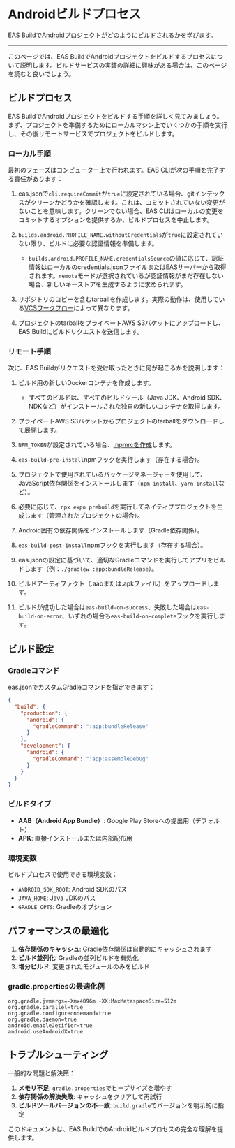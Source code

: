 # Androidビルドプロセス

EAS BuildでAndroidプロジェクトがどのようにビルドされるかを学びます。

* * *

このページでは、EAS BuildでAndroidプロジェクトをビルドするプロセスについて説明します。ビルドサービスの実装の詳細に興味がある場合は、このページを読むと良いでしょう。

## ビルドプロセス

EAS BuildでAndroidプロジェクトをビルドする手順を詳しく見てみましょう。まず、プロジェクトを準備するためにローカルマシン上でいくつかの手順を実行し、その後リモートサービスでプロジェクトをビルドします。

### ローカル手順

最初のフェーズはコンピューター上で行われます。EAS CLIが次の手順を完了する責任があります：

1. eas.jsonで`cli.requireCommit`が`true`に設定されている場合、gitインデックスがクリーンかどうかを確認します。これは、コミットされていない変更がないことを意味します。クリーンでない場合、EAS CLIはローカルの変更をコミットするオプションを提供するか、ビルドプロセスを中止します。

2. `builds.android.PROFILE_NAME.withoutCredentials`が`true`に設定されていない限り、ビルドに必要な認証情報を準備します。

   - `builds.android.PROFILE_NAME.credentialsSource`の値に応じて、認証情報はローカルのcredentials.jsonファイルまたはEASサーバーから取得されます。`remote`モードが選択されているが認証情報がまだ存在しない場合、新しいキーストアを生成するように求められます。

3. リポジトリのコピーを含むtarballを作成します。実際の動作は、使用している[VCSワークフロー](https://expo.fyi/eas-vcs-workflow)によって異なります。

4. プロジェクトのtarballをプライベートAWS S3バケットにアップロードし、EAS Buildにビルドリクエストを送信します。

### リモート手順

次に、EAS Buildがリクエストを受け取ったときに何が起こるかを説明します：

1. ビルド用の新しいDockerコンテナを作成します。

   - すべてのビルドは、すべてのビルドツール（Java JDK、Android SDK、NDKなど）がインストールされた独自の新しいコンテナを取得します。

2. プライベートAWS S3バケットからプロジェクトのtarballをダウンロードして展開します。

3. `NPM_TOKEN`が設定されている場合、[.npmrcを作成](/build-reference/private-npm-packages)します。

4. `eas-build-pre-install`npmフックを実行します（存在する場合）。

5. プロジェクトで使用されているパッケージマネージャーを使用して、JavaScript依存関係をインストールします（`npm install`、`yarn install`など）。

6. 必要に応じて、`npx expo prebuild`を実行してネイティブプロジェクトを生成します（管理されたプロジェクトの場合）。

7. Android固有の依存関係をインストールします（Gradle依存関係）。

8. `eas-build-post-install`npmフックを実行します（存在する場合）。

9. eas.jsonの設定に基づいて、適切なGradleコマンドを実行してアプリをビルドします（例：`./gradlew :app:bundleRelease`）。

10. ビルドアーティファクト（.aabまたは.apkファイル）をアップロードします。

11. ビルドが成功した場合は`eas-build-on-success`、失敗した場合は`eas-build-on-error`、いずれの場合も`eas-build-on-complete`フックを実行します。

## ビルド設定

### Gradleコマンド

eas.jsonでカスタムGradleコマンドを指定できます：

```json
{
  "build": {
    "production": {
      "android": {
        "gradleCommand": ":app:bundleRelease"
      }
    },
    "development": {
      "android": {
        "gradleCommand": ":app:assembleDebug"
      }
    }
  }
}
```

### ビルドタイプ

- **AAB（Android App Bundle）**: Google Play Storeへの提出用（デフォルト）
- **APK**: 直接インストールまたは内部配布用

### 環境変数

ビルドプロセスで使用できる環境変数：

- `ANDROID_SDK_ROOT`: Android SDKのパス
- `JAVA_HOME`: Java JDKのパス
- `GRADLE_OPTS`: Gradleのオプション

## パフォーマンスの最適化

1. **依存関係のキャッシュ**: Gradle依存関係は自動的にキャッシュされます
2. **ビルド並列化**: Gradleの並列ビルドを有効化
3. **増分ビルド**: 変更されたモジュールのみをビルド

### gradle.propertiesの最適化例

```properties
org.gradle.jvmargs=-Xmx4096m -XX:MaxMetaspaceSize=512m
org.gradle.parallel=true
org.gradle.configureondemand=true
org.gradle.daemon=true
android.enableJetifier=true
android.useAndroidX=true
```

## トラブルシューティング

一般的な問題と解決策：

1. **メモリ不足**: `gradle.properties`でヒープサイズを増やす
2. **依存関係の解決失敗**: キャッシュをクリアして再試行
3. **ビルドツールバージョンの不一致**: `build.gradle`でバージョンを明示的に指定

このドキュメントは、EAS BuildでのAndroidビルドプロセスの完全な理解を提供します。

